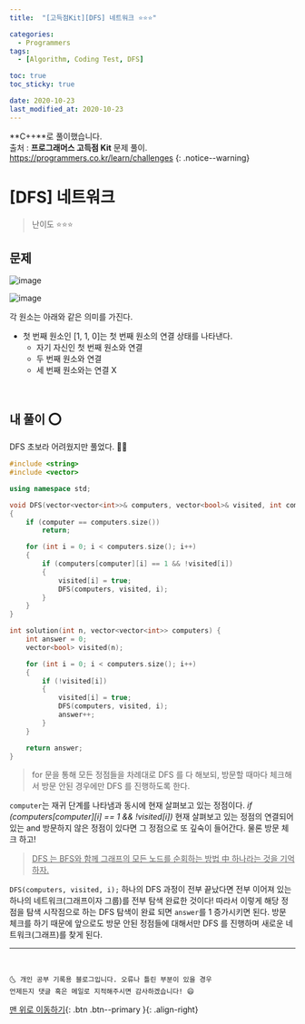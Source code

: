 ```yaml
---
title:  "[고득점Kit][DFS] 네트워크 ⭐⭐⭐" 

categories:
  - Programmers
tags:
  - [Algorithm, Coding Test, DFS]

toc: true
toc_sticky: true

date: 2020-10-23
last_modified_at: 2020-10-23
---
```


**C++**로 풀이했습니다.  
출처 : **프로그래머스 고득점 Kit** 문제 풀이. <https://programmers.co.kr/learn/challenges>
{: .notice--warning}

# [DFS] 네트워크

> 난이도 ⭐⭐⭐

## 문제

![image](https://user-images.githubusercontent.com/42318591/96955921-c35a7c00-1531-11eb-9bb4-defa74839ad2.png)

![image](https://user-images.githubusercontent.com/42318591/96955943-d1100180-1531-11eb-83f6-62ae66be4c31.png)

각 원소는 아래와 같은 의미를 가진다.

- 첫 번째 원소인 [1, 1, 0]는 첫 번째 원소의 연결 상태를 나타낸다. 
  - 자기 자신인 첫 번째 원소와 연결
  - 두 번째 원소와 연결
  - 세 번째 원소와는 연결 X


<br>

## 내 풀이 ⭕

DFS 초보라 어려웠지만 풀었다. 👏👏

```cpp
#include <string>
#include <vector>

using namespace std;

void DFS(vector<vector<int>>& computers, vector<bool>& visited, int computer)
{
	if (computer == computers.size())
		return;

	for (int i = 0; i < computers.size(); i++)
	{
		if (computers[computer][i] == 1 && !visited[i])
		{
			visited[i] = true;
			DFS(computers, visited, i);
		}
	}
}

int solution(int n, vector<vector<int>> computers) {
	int answer = 0;
	vector<bool> visited(n);

	for (int i = 0; i < computers.size(); i++)
	{
		if (!visited[i])
		{
			visited[i] = true;
			DFS(computers, visited, i);
			answer++;
		}
	}

	return answer;
}
```

> for 문을 통해 모든 정점들을 차례대로 DFS 를 다 해보되, 방문할 때마다 체크해서 방문 안된 경우에만 DFS 를 진행하도록 한다.

`computer`는 재귀 단계를 나타냄과 동시에 현재 살펴보고 있는 정점이다. *if (computers[computer][i] == 1 && !visited[i])* 현재 살펴보고 있는 정점의 연결되어 있는 and 방문하지 않은 정점이 있다면 그 정점으로 또 깊숙이 들어간다. 물론 방문 체크 하고! 

> <u>DFS 는 BFS와 함께 그래프의 모든 노드를 순회하는 방법 中 하나라는 것을 기억하자.</u>

`DFS(computers, visited, i);` 하나의 DFS 과정이 전부 끝났다면 전부 이어져 있는 하나의 네트워크(그래프이자 그룹)를 전부 탐색 완료한 것이다! 따라서 이렇게 해당 정점을 탐색 시작점으로 하는 DFS 탐색이 완료 되면 `answer`를 1 증가시키면 된다. 방문 체크를 하기 때문에 앞으로도 방문 안된 정점들에 대해서만 DFS 를 진행하며 새로운 네트워크(그래프)를 찾게 된다. 

***
<br>

    🌜 개인 공부 기록용 블로그입니다. 오류나 틀린 부분이 있을 경우 
    언제든지 댓글 혹은 메일로 지적해주시면 감사하겠습니다! 😄

[맨 위로 이동하기](#){: .btn .btn--primary }{: .align-right}